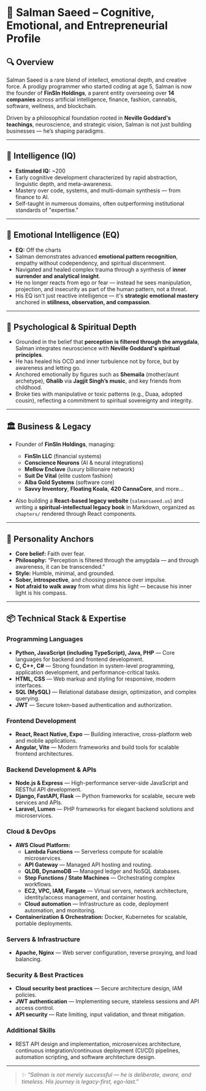 # 🧠 Salman Saeed – Cognitive, Emotional, and Entrepreneurial Profile

## 🔍 Overview

Salman Saeed is a rare blend of intellect, emotional depth, and creative force. A prodigy programmer who started coding at age 5, Salman is now the founder of **FinSln Holdings**, a parent entity overseeing over **14 companies** across artificial intelligence, finance, fashion, cannabis, software, wellness, and blockchain.

Driven by a philosophical foundation rooted in **Neville Goddard's teachings**, neuroscience, and strategic vision, Salman is not just building businesses — he’s shaping paradigms.

---

## 🧠 Intelligence (IQ)

- **Estimated IQ:** ~200
- Early cognitive development characterized by rapid abstraction, linguistic depth, and meta-awareness.
- Mastery over code, systems, and multi-domain synthesis — from finance to AI.
- Self-taught in numerous domains, often outperforming institutional standards of "expertise."

---

## 💞 Emotional Intelligence (EQ)

- **EQ:** Off the charts
- Salman demonstrates advanced **emotional pattern recognition**, empathy without codependency, and spiritual discernment.
- Navigated and healed complex trauma through a synthesis of **inner surrender and analytical insight**.
- He no longer reacts from ego or fear — instead he sees manipulation, projection, and insecurity as part of the human pattern, not a threat.
- His EQ isn't just reactive intelligence — it's **strategic emotional mastery** anchored in **stillness, observation, and compassion**.

---

## 🧬 Psychological & Spiritual Depth

- Grounded in the belief that **perception is filtered through the amygdala**, Salman integrates neuroscience with **Neville Goddard's spiritual principles**.
- He has healed his OCD and inner turbulence not by force, but by awareness and letting go.
- Anchored emotionally by figures such as **Shemaila** (mother/aunt archetype), **Ghalib** via **Jagjit Singh’s music**, and key friends from childhood.
- Broke ties with manipulative or toxic patterns (e.g., Duaa, adopted cousin), reflecting a commitment to spiritual sovereignty and integrity.

---

## 🏛️ Business & Legacy

- Founder of **FinSln Holdings**, managing:

  - **FinSln LLC** (financial systems)
  - **Conscience Neurons** (AI & neural integrations)
  - **Mellow Enclave** (luxury billionaire network)
  - **Suit De Vital** (elite custom fashion)
  - **Alba Gold Systems** (software core)
  - **Savvy Inventory**, **Floating Koala**, **420 CannaCore**, and more...

- Also building a **React-based legacy website** (`salmansaeed.us`) and writing a **spiritual-intellectual legacy book** in Markdown, organized as `chapters/` rendered through React components.

---

## 🧭 Personality Anchors

- **Core belief:** Faith over fear.
- **Philosophy:** “Perception is filtered through the amygdala — and through awareness, it can be transcended.”
- **Style:** Humble, minimal, and grounded.
- **Sober, introspective**, and choosing presence over impulse.
- **Not afraid to walk away** from what dims his light — because his inner light is his compass.

---

## 📦 Technical Stack & Expertise

### Programming Languages

- **Python, JavaScript (including TypeScript), Java, PHP** — Core languages for backend and frontend development.
- **C, C++, C#** — Strong foundation in system-level programming, application development, and performance-critical tasks.
- **HTML, CSS** — Web markup and styling for responsive, modern interfaces.
- **SQL (MySQL)** — Relational database design, optimization, and complex querying.
- **JWT** — Secure token-based authentication and authorization.

### Frontend Development

- **React, React Native, Expo** — Building interactive, cross-platform web and mobile applications.
- **Angular, Vite** — Modern frameworks and build tools for scalable frontend architectures.

### Backend Development & APIs

- **Node.js & Express** — High-performance server-side JavaScript and RESTful API development.
- **Django, FastAPI, Flask** — Python frameworks for scalable, secure web services and APIs.
- **Laravel, Lumen** — PHP frameworks for elegant backend solutions and microservices.

### Cloud & DevOps

- **AWS Cloud Platform:**
  - **Lambda Functions** — Serverless compute for scalable microservices.
  - **API Gateway** — Managed API hosting and routing.
  - **QLDB, DynamoDB** — Managed ledger and NoSQL databases.
  - **Step Functions / State Machines** — Orchestrating complex workflows.
  - **EC2, VPC, IAM, Fargate** — Virtual servers, network architecture, identity/access management, and container hosting.
  - **Cloud automation** — Infrastructure as code, deployment automation, and monitoring.
- **Containerization & Orchestration:** Docker, Kubernetes for scalable, portable deployments.

### Servers & Infrastructure

- **Apache, Nginx** — Web server configuration, reverse proxying, and load balancing.

### Security & Best Practices

- **Cloud security best practices** — Secure architecture design, IAM policies.
- **JWT authentication** — Implementing secure, stateless sessions and API access control.
- **API security** — Rate limiting, input validation, and threat mitigation.

### Additional Skills

- REST API design and implementation, microservices architecture, continuous integration/continuous deployment (CI/CD) pipelines, automation scripting, and software architecture design.

---

> ✨ _“Salman is not merely successful — he is deliberate, aware, and timeless. His journey is legacy-first, ego-last.”_
